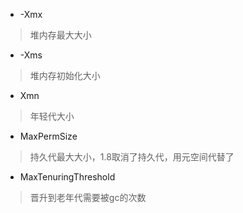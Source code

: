 - -Xmx 
> 堆内存最大大小

- -Xms
> 堆内存初始化大小

- Xmn
> 年轻代大小

- MaxPermSize
> 持久代最大大小，1.8取消了持久代，用元空间代替了

- MaxTenuringThreshold
> 晋升到老年代需要被gc的次数